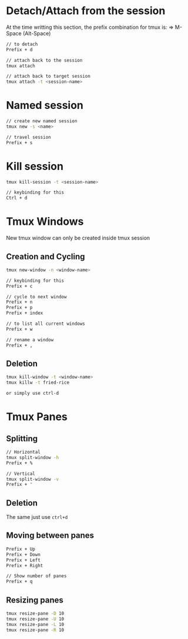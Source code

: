 # Detach/Attach from the session 
At the time writting this section, the prefix combination for tmux is:
=> M-Space (Alt-Space)

```bash
// to detach
Prefix + d 

// attach back to the session 
tmux attach

// attach back to target session 
tmux attach -t <session-name>
```
# Named session 
```bash
// create new named session 
tmux new -s <name>

// travel session 
Prefix + s 
```

# Kill session 
```bash
tmux kill-session -t <session-name>

// keybinding for this 
Ctrl + d
```

# Tmux Windows
New tmux window can only be created inside tmux session 

## Creation and Cycling 
```bash
tmux new-window -n <window-name>

// keybinding for this 
Prefix + c

// cycle to next window
Prefix + n 
Prefix + p
Prefix + index 

// to list all current windows 
Prefix + w

// rename a window  
Prefix + ,
```
## Deletion 
```bash
tmux kill-window -t <window-name>
tmux killw -t fried-rice

or simply use ctrl-d

```

# Tmux Panes

## Splitting 
```bash 
// Horizontal 
tmux split-window -h
Prefix + %

// Vertical
tmux split-window -v
Prefix + "
```

## Deletion 
The same just use `ctrl+d`

## Moving between panes 
```bash
Prefix + Up
Prefix + Down
Prefix + Left
Prefix + Right

// Show number of panes
Prefix + q
```

## Resizing panes 
```bash
tmux resize-pane -D 10
tmux resize-pane -U 10
tmux resize-pane -L 10
tmux resize-pane -R 10
```
